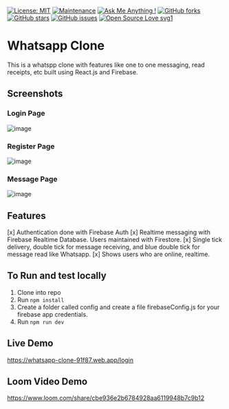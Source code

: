 [![License: MIT](https://img.shields.io/badge/License-MIT-yellow.svg)](https://opensource.org/licenses/MIT)
[![Maintenance](https://img.shields.io/badge/Maintained%3F-yes-green.svg)](https://GitHub.com/Naereen/StrapDown.js/graphs/commit-activity)
[![Ask Me Anything !](https://img.shields.io/badge/Ask%20me-anything-1abc9c.svg)](https://gitHub.com/pinkman7009)
[![GitHub forks](https://img.shields.io/github/forks/saswatamcode/the_shoppies?style=social)](https://GitHub.com/pinkman7009/whatsapp-clone/network/)
[![GitHub stars](https://img.shields.io/github/stars/saswatamcode/the_shoppies?style=social)](https://GitHub.com/pinkman7009/whatsapp-clone/stargazers/)
[![GitHub issues](https://img.shields.io/github/issues/saswatamcode/the_shoppies.svg)](https://GitHub.com/pinkman7009/whatsapp-clone/issues/)
[![Open Source Love svg1](https://badges.frapsoft.com/os/v1/open-source.svg?v=103)](https://github.com/ellerbrock/open-source-badges/)

# Whatsapp Clone
This is a whatspp clone with features like one to one messaging, read receipts, etc built using React.js and Firebase.

## Screenshots 

### Login Page
![image](https://user-images.githubusercontent.com/52635583/229197574-33866604-595d-4d4b-ae4d-a7fb8a8385cf.png)

### Register Page
![image](https://user-images.githubusercontent.com/52635583/229197654-8a58966c-30f8-4819-8aaf-d0c7076363e6.png)

### Message Page
![image](https://user-images.githubusercontent.com/52635583/229197764-02e5cb6c-0b0c-4904-a5e3-574c4b283e00.png)

## Features

[x] Authentication done with Firebase Auth
[x] Realtime messaging with Firebase Realtime Database. Users maintained with Firestore.
[x] Single tick delivery, double tick for message receiving, and blue double tick for message read like Whatsapp.
[x] Shows users who are online, realtime.

## To Run and test locally

1. Clone into repo
2. Run `npm install`
3. Create a folder called config and create a file firebaseConfig.js for your firebase app credentials.
4. Run `npm run dev`

## Live Demo
https://whatsapp-clone-91f87.web.app/login

## Loom Video Demo
https://www.loom.com/share/cbe936e2b6784928aa6119948b7c9b12
